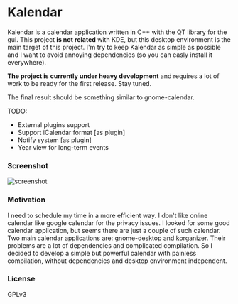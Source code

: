 # Kalendar

Kalendar is a calendar application written in C++ with the QT library for the gui. This project **is not related** with KDE, but this desktop environment is the main target of this project. I'm try to keep Kalendar as simple as possible and I want to avoid annoying dependencies (so you can easly install it everywhere).

**The project is currently under heavy development** and requires a lot of work to be ready for the first release. Stay tuned.

The final result should be something similar to gnome-calendar.

TODO:
* External plugins support
* Support iCalendar format [as plugin]
* Notify system [as plugin]
* Year view for long-term events

### Screenshot

![screenshot](https://raw.githubusercontent.com/echo-devim/kalendar/master/screenshot.png)

### Motivation
I need to schedule my time in a more efficient way. I don't like online calendar like google calendar for the privacy issues. I looked for some good calendar application, but seems there are just a couple of such calendar. Two main calendar applications are: gnome-desktop and korganizer. Their problems are a lot of dependencies and complicated compilation. So I decided to develop a simple but powerful calendar with painless compilation, without dependencies and desktop environment independent.

### License
GPLv3
